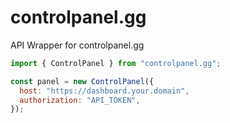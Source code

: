 # controlpanel.gg

API Wrapper for controlpanel.gg

```js
import { ControlPanel } from "controlpanel.gg";

const panel = new ControlPanel({
  host: "https://dashboard.your.domain",
  authorization: "API_TOKEN",
});
```
